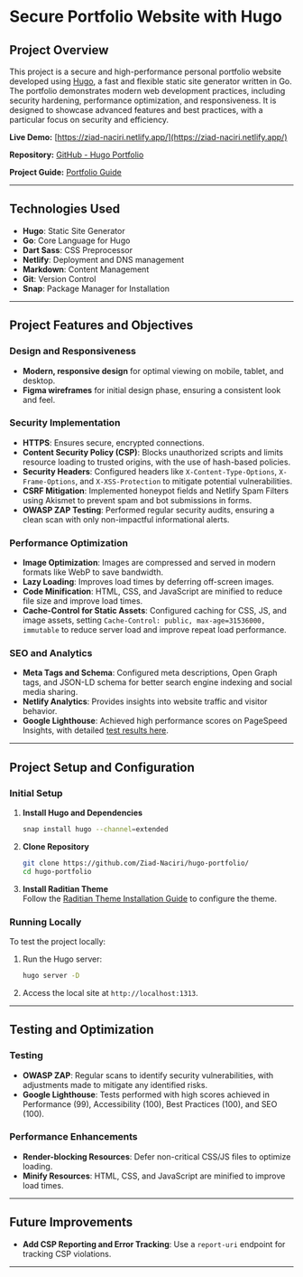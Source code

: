 # Secure Portfolio Website with Hugo

## Project Overview

This project is a secure and high-performance personal portfolio website developed using [Hugo](https://gohugo.io/), a fast and flexible static site generator written in Go. The portfolio demonstrates modern web development practices, including security hardening, performance optimization, and responsiveness. It is designed to showcase advanced features and best practices, with a particular focus on security and efficiency.

**Live Demo:** [https://ziad-naciri.netlify.app/](https://ziad-naciri.netlify.app/)  

**Repository:** [GitHub - Hugo Portfolio](https://github.com/Ziad-Naciri/hugo-portfolio/)  

**Project Guide:** [Portfolio Guide](https://github.com/Ziad-Naciri/portfolio-guide)  

---

## Technologies Used
- **Hugo**: Static Site Generator
- **Go**: Core Language for Hugo
- **Dart Sass**: CSS Preprocessor
- **Netlify**: Deployment and DNS management
- **Markdown**: Content Management
- **Git**: Version Control
- **Snap**: Package Manager for Installation

---

## Project Features and Objectives

### Design and Responsiveness
- **Modern, responsive design** for optimal viewing on mobile, tablet, and desktop.
- **Figma wireframes** for initial design phase, ensuring a consistent look and feel.

### Security Implementation
- **HTTPS**: Ensures secure, encrypted connections.
- **Content Security Policy (CSP)**: Blocks unauthorized scripts and limits resource loading to trusted origins, with the use of hash-based policies.
- **Security Headers**: Configured headers like `X-Content-Type-Options`, `X-Frame-Options`, and `X-XSS-Protection` to mitigate potential vulnerabilities.
- **CSRF Mitigation**: Implemented honeypot fields and Netlify Spam Filters using Akismet to prevent spam and bot submissions in forms.
- **OWASP ZAP Testing**: Performed regular security audits, ensuring a clean scan with only non-impactful informational alerts.

### Performance Optimization
- **Image Optimization**: Images are compressed and served in modern formats like WebP to save bandwidth.
- **Lazy Loading**: Improves load times by deferring off-screen images.
- **Code Minification**: HTML, CSS, and JavaScript are minified to reduce file size and improve load times.
- **Cache-Control for Static Assets**: Configured caching for CSS, JS, and image assets, setting `Cache-Control: public, max-age=31536000, immutable` to reduce server load and improve repeat load performance.

### SEO and Analytics
- **Meta Tags and Schema**: Configured meta descriptions, Open Graph tags, and JSON-LD schema for better search engine indexing and social media sharing.
- **Netlify Analytics**: Provides insights into website traffic and visitor behavior.
- **Google Lighthouse**: Achieved high performance scores on PageSpeed Insights, with detailed [test results here](https://pagespeed.web.dev/analysis/https-ziad-naciri-netlify-app/wykzch4isv?form_factor=desktop).

---

## Project Setup and Configuration

### Initial Setup
1. **Install Hugo and Dependencies**  
   ```bash
   snap install hugo --channel=extended
   ```
2. **Clone Repository**  
   ```bash
   git clone https://github.com/Ziad-Naciri/hugo-portfolio/
   cd hugo-portfolio
   ```
3. **Install Raditian Theme**  
   Follow the [Raditian Theme Installation Guide](https://github.com/radity/raditian-free-hugo-theme) to configure the theme.

### Running Locally
To test the project locally:
1. Run the Hugo server:
   ```bash
   hugo server -D
   ```
2. Access the local site at `http://localhost:1313`.

---

## Testing and Optimization

### Testing
- **OWASP ZAP**: Regular scans to identify security vulnerabilities, with adjustments made to mitigate any identified risks.
- **Google Lighthouse**: Tests performed with high scores achieved in Performance (99), Accessibility (100), Best Practices (100), and SEO (100).

### Performance Enhancements
- **Render-blocking Resources**: Defer non-critical CSS/JS files to optimize loading.
- **Minify Resources**: HTML, CSS, and JavaScript are minified to improve load times.

---

## Future Improvements
- **Add CSP Reporting and Error Tracking**: Use a `report-uri` endpoint for tracking CSP violations.
---

